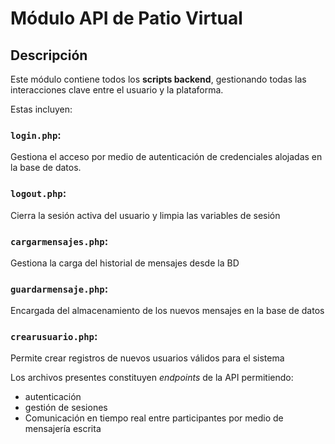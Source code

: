 # Módulo API de Patio Virtual

## Descripción
Este módulo contiene todos los **scripts backend**, gestionando todas las interacciones clave entre el usuario y la plataforma.

Estas incluyen:

### `login.php`:
Gestiona el acceso por medio de autenticación de credenciales alojadas en la base de datos.

### `logout.php`:
Cierra la sesión activa del usuario y limpia las variables de sesión

### `cargarmensajes.php`:
Gestiona la carga del historial de mensajes desde la BD

### `guardarmensaje.php`:
Encargada del almacenamiento de los nuevos mensajes en la base de datos

### `crearusuario.php`:
Permite crear registros de nuevos usuarios válidos para el sistema

Los archivos presentes constituyen *endpoints* de la API permitiendo:
- autenticación
- gestión de sesiones
- Comunicación en tiempo real entre participantes por medio de mensajería escrita
